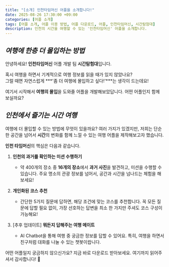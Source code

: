 ```yaml
---
title: "[소개] 인천타임머신 어플을 소개합니다!"
date: 2025-08-26 17:30:00 +09:00
categories: [어플 소개]
tags: [어플 소개, 어플 이용 방법, 어플 다운로드, 어플, 인천타임머신, 시간탐험대]
description: 인천의 시간을 여행할 수 있는 '인천타임머신' 어플을 소개합니다.
---
```


## *여행에 한층 더 몰입하는 방법*
안녕하세요! **인천타임머신** 어플 개발 팀 **시간탐험대**입니다.

혹시 여행을 하면서 기계적으로 여행 정보를 읽을 때가 있지 않았나요? <br>
그럴 때면 자연스럽게 ***'좀 더 여행에 몰입하고 싶다!'***는 생각이 드는데요!


여기서 시작해서 **여행의 몰입**을 도와줄 어플을 개발해보았답니다. 어떤 어플인지 함께 보실까요?

## *인천에서 즐기는 시간 여행*
여행에 더 몰입할 수 있는 방법에 무엇이 있을까요? 여러 가지가 있겠지만, 저희는 단순한 공간을 넘어서 **시간**의 변화를 함께 느낄 수 있는 여행 어플을 제작해보고자 했습니다.

**인천 타임머신**의 핵심은 다음과 같습니다.
1. **인천의 과거를 확인하는 미션 수행하기**
   - 약 400개의 장소 중 **16개의 장소**에서 **과거 사진**을 발견하고, 미션을 수행할 수 있습니다. 주요 명소의 관광 정보를 넘어서, 공간과 시간을 넘나드는 체험을 해보세요!

2. **개인화된 코스 추천**
    - 간단한 5가지 질문에 답하면, 해당 조건에 맞는 코스를 추천합니다. 꼭 모든 질문에 답할 필요 없이, 가장 선호하는 답변을 최소 한 가지만 주셔도 코스 구성이 가능해요!

3. [추후 업데이트] **뭐든지 답해주는 여행 메이트**
    - AI Chatbot을 통해 여행 중 궁금한 정보를 답할 수 있어요. 특히, 여행을 하면서 친구처럼 대화를 나눌 수 있는 챗봇이랍니다.


어떤 어플일지 궁금하지 않으신가요? 지금 바로 다운로드 받아보세요.
여기까지 읽어주셔서 감사합니다! 🙌